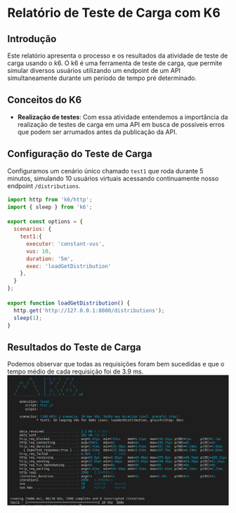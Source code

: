 # Relatório de Teste de Carga com K6

## Introdução
Este relatório apresenta o processo e os resultados da atividade de teste de carga usando o k6. O k6 é uma ferramenta de teste de carga, que permite simular diversos usuários utilizando um endpoint de um API simultaneamente durante um período de tempo pré determinado.

## Conceitos do K6

- **Realização de testes**: Com essa atividade entendemos a importância da realização de testes de carga em uma API em busca de possíveis erros que podem ser arrumados antes da publicação da API.


## Configuração do Teste de Carga

Configuramos um cenário único chamado `test1` que roda durante 5 minutos, simulando 10 usuários virtuais acessando continuamente nosso endpoint `/distributions`.

```javascript
import http from 'k6/http';
import { sleep } from 'k6';

export const options = {
  scenarios: {
    test1:{
      executor: 'constant-vus',
      vus: 10,
      duration: '5m',
      exec: 'loadGetDistribution'
    },
  }
};

export function loadGetDistribution() {
  http.get('http://127.0.0.1:8080/distributions');
  sleep(1);
}
```
## Resultados do Teste de Carga

Podemos observar que todas as requisições foram bem sucedidas e que o tempo médio de cada requisição foi de 3.9 ms.
![image](./images/image1.png)
